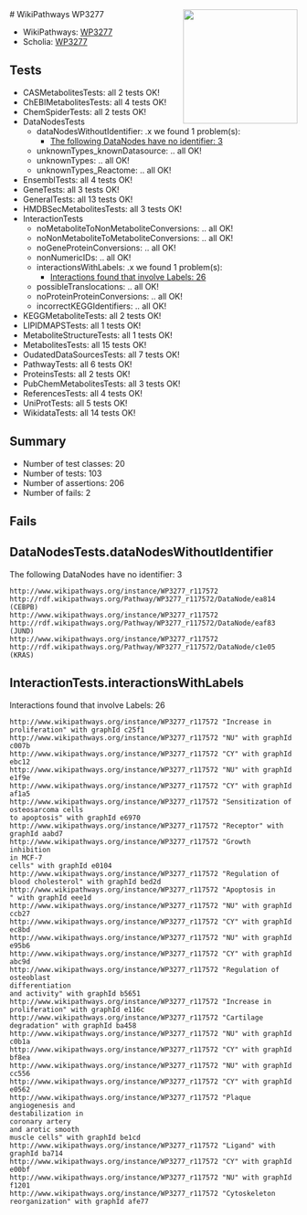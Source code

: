 <img style="float: right; width: 200px" src="https://upload.wikimedia.org/wikipedia/commons/thumb/8/83/Wplogo_with_text_500.png/640px-Wplogo_with_text_500.png" />
# WikiPathways WP3277

* WikiPathways: [WP3277](https://new.wikipathways.org/pathways/WP3277)
* Scholia: [WP3277](https://scholia.toolforge.org/wikipathways/WP3277)
## Tests
* CASMetabolitesTests: all 2 tests OK!
* ChEBIMetabolitesTests: all 4 tests OK!
* ChemSpiderTests: all 2 tests OK!
* DataNodesTests
    * dataNodesWithoutIdentifier: .x we found 1 problem(s):
        * [The following DataNodes have no identifier: 3](#d2d32fa2)
    * unknownTypes_knownDatasource: .. all OK!
    * unknownTypes: .. all OK!
    * unknownTypes_Reactome: .. all OK!
* EnsemblTests: all 4 tests OK!
* GeneTests: all 3 tests OK!
* GeneralTests: all 13 tests OK!
* HMDBSecMetabolitesTests: all 3 tests OK!
* InteractionTests
    * noMetaboliteToNonMetaboliteConversions: .. all OK!
    * noNonMetaboliteToMetaboliteConversions: .. all OK!
    * noGeneProteinConversions: .. all OK!
    * nonNumericIDs: .. all OK!
    * interactionsWithLabels: .x we found 1 problem(s):
        * [Interactions found that involve Labels: 26](#fe97a8dd)
    * possibleTranslocations: .. all OK!
    * noProteinProteinConversions: .. all OK!
    * incorrectKEGGIdentifiers: .. all OK!
* KEGGMetaboliteTests: all 2 tests OK!
* LIPIDMAPSTests: all 1 tests OK!
* MetaboliteStructureTests: all 1 tests OK!
* MetabolitesTests: all 15 tests OK!
* OudatedDataSourcesTests: all 7 tests OK!
* PathwayTests: all 6 tests OK!
* ProteinsTests: all 2 tests OK!
* PubChemMetabolitesTests: all 3 tests OK!
* ReferencesTests: all 4 tests OK!
* UniProtTests: all 5 tests OK!
* WikidataTests: all 14 tests OK!


## Summary

* Number of test classes: 20
* Number of tests: 103
* Number of assertions: 206
* Number of fails: 2

## Fails

<a name="d2d32fa2" />

## DataNodesTests.dataNodesWithoutIdentifier

The following DataNodes have no identifier: 3
```
http://www.wikipathways.org/instance/WP3277_r117572 http://rdf.wikipathways.org/Pathway/WP3277_r117572/DataNode/ea814 (CEBPB)
http://www.wikipathways.org/instance/WP3277_r117572 http://rdf.wikipathways.org/Pathway/WP3277_r117572/DataNode/eaf83 (JUND)
http://www.wikipathways.org/instance/WP3277_r117572 http://rdf.wikipathways.org/Pathway/WP3277_r117572/DataNode/c1e05 (KRAS)
```

<a name="fe97a8dd" />

## InteractionTests.interactionsWithLabels

Interactions found that involve Labels: 26
```
http://www.wikipathways.org/instance/WP3277_r117572 "Increase in 
proliferation" with graphId c25f1
http://www.wikipathways.org/instance/WP3277_r117572 "NU" with graphId c007b
http://www.wikipathways.org/instance/WP3277_r117572 "CY" with graphId ebc12
http://www.wikipathways.org/instance/WP3277_r117572 "NU" with graphId e1f9e
http://www.wikipathways.org/instance/WP3277_r117572 "CY" with graphId af1a5
http://www.wikipathways.org/instance/WP3277_r117572 "Sensitization of 
osteosarcoma cells
to apoptosis" with graphId e6970
http://www.wikipathways.org/instance/WP3277_r117572 "Receptor" with graphId aabd7
http://www.wikipathways.org/instance/WP3277_r117572 "Growth
inhibition
in MCF-7
cells" with graphId e0104
http://www.wikipathways.org/instance/WP3277_r117572 "Regulation of
blood cholesterol" with graphId bed2d
http://www.wikipathways.org/instance/WP3277_r117572 "Apoptosis in 
" with graphId eee1d
http://www.wikipathways.org/instance/WP3277_r117572 "NU" with graphId ccb27
http://www.wikipathways.org/instance/WP3277_r117572 "CY" with graphId ec8bd
http://www.wikipathways.org/instance/WP3277_r117572 "NU" with graphId e95b6
http://www.wikipathways.org/instance/WP3277_r117572 "CY" with graphId abc9d
http://www.wikipathways.org/instance/WP3277_r117572 "Regulation of 
osteoblast
differentiation
and activity" with graphId b5651
http://www.wikipathways.org/instance/WP3277_r117572 "Increase in 
proliferation" with graphId e116c
http://www.wikipathways.org/instance/WP3277_r117572 "Cartilage
degradation" with graphId ba458
http://www.wikipathways.org/instance/WP3277_r117572 "NU" with graphId c0b1a
http://www.wikipathways.org/instance/WP3277_r117572 "CY" with graphId bf8ea
http://www.wikipathways.org/instance/WP3277_r117572 "NU" with graphId cc556
http://www.wikipathways.org/instance/WP3277_r117572 "CY" with graphId e0562
http://www.wikipathways.org/instance/WP3277_r117572 "Plaque
angiogenesis and 
destabilization in
coronary artery
and arotic smooth
muscle cells" with graphId be1cd
http://www.wikipathways.org/instance/WP3277_r117572 "Ligand" with graphId ba714
http://www.wikipathways.org/instance/WP3277_r117572 "CY" with graphId e00bf
http://www.wikipathways.org/instance/WP3277_r117572 "NU" with graphId f1201
http://www.wikipathways.org/instance/WP3277_r117572 "Cytoskeleton
reorganization" with graphId afe77
```

